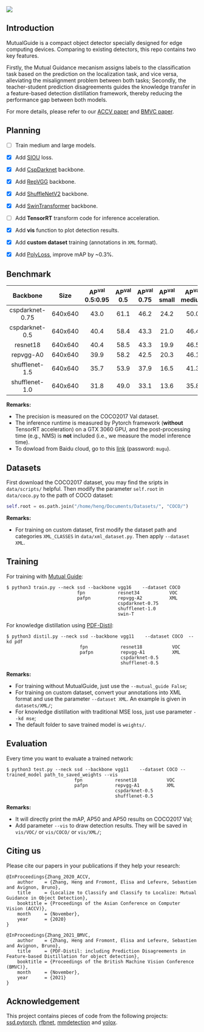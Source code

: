 <img align="center" src="https://github.com/zhangheng19931123/MutualGuide/blob/master/doc/mg.svg">

## Introduction
MutualGuide is a compact object detector specially designed for edge computing devices. Comparing to existing detectors, this repo contains two key features. 

Firstly, the Mutual Guidance mecanism assigns labels to the classification task based on the prediction on the localization task, and vice versa, alleviating the misalignment problem between both tasks; Secondly, the teacher-student prediction disagreements guides the knowledge transfer in a feature-based detection distillation framework, thereby reducing the performance gap between both models.

For more details, please refer to our [ACCV paper](https://openaccess.thecvf.com/content/ACCV2020/html/Zhang_Localize_to_Classify_and_Classify_to_Localize_Mutual_Guidance_in_ACCV_2020_paper.html) and [BMVC paper](https://www.bmvc2021.com/).

## Planning
- [ ] Train medium and large models.
- [x] Add [SIOU](https://arxiv.org/abs/2205.12740) loss.
- [x] Add [CspDarknet](https://arxiv.org/abs/2107.08430) backbone.
- [x] Add [RepVGG](https://arxiv.org/abs/2101.03697) backbone.
- [x] Add [ShuffleNetV2](https://arxiv.org/abs/1807.11164) backbone.
- [x] Add [SwinTransformer](https://arxiv.org/abs/2103.14030) backbone.
- [ ] Add **TensorRT** transform code for inference acceleration.
- [x] Add **vis** function to plot detection results.
- [x] Add **custom dataset** training (annotations in `XML` format).
- [x] Add [PolyLoss](https://arxiv.org/pdf/2204.12511.pdf), improve mAP by ~0.3%.


## Benchmark

|  **Backbone**   | **Size** | **AP<sup>val**<br>0.5:0.95 | **AP<sup>val**<br>0.5 | **AP<sup>val**<br>0.75 | **AP<sup>val**<br>small | **AP<sup>val**<br>medium | **AP<sup>val**<br>large | Params<br>(M) | FLOPs<br>(G) | **Speed**<br>(ms) |
| :-------------: | :------: | :------------------------: | :-------------------: | :--------------------: | :---------------------: | :----------------------: | :---------------------: | :-----------: | :----------: | :---------------: |
| cspdarknet-0.75 | 640x640  |            43.0            |         61.1          |          46.2          |          24.2           |           50.0           |          59.9           |     24.32     |    24.02     |    11.4(3060)     |
| cspdarknet-0.5  | 640x640  |            40.4            |         58.4          |          43.3          |          21.0           |           46.4           |          58.0           |     17.40     |    12.67     |     6.5(3060)     |
|    resnet18     | 640x640  |            40.4            |         58.5          |          43.3          |          19.9           |           46.5           |          58.9           |     22.09     |    22.95     |     8.5(3060)     |
|    repvgg-A0    | 640x640  |            39.9            |         58.2          |          42.5          |          20.3           |           46.1           |          57.9           |     12.30     |    18.40     |     7.5(3060)     |
| shufflenet-1.5  | 640x640  |            35.7            |         53.9          |          37.9          |          16.5           |           41.3           |          53.5           |     2.55      |     2.65     |     5.6(3060)     |
| shufflenet-1.0  | 640x640  |            31.8            |         49.0          |          33.1          |          13.6           |           35.8           |          48.4           |     1.50      |     1.47     |     5.4(3060)     |


**Remarks:**

- The precision is measured on the COCO2017 Val dataset. 
- The inference runtime is measured by Pytorch framework (**without** TensorRT acceleration) on a GTX 3060 GPU, and the post-processing time (e.g., NMS) is **not** included (i.e., we measure the model inference time).
- To dowload from Baidu cloud, go to this [link](https://pan.baidu.com/s/16ZZUjL22XINUXpw8lNn76w) (password: `mugu`).



## Datasets

First download the COCO2017 dataset, you may find the sripts in `data/scripts/` helpful.
Then modify the parameter `self.root` in `data/coco.py` to the path of COCO dataset:

```python
self.root = os.path.join("/home/heng/Documents/Datasets/", "COCO/")
```
**Remarks:**

- For training on custom dataset, first modify the dataset path and categories `XML_CLASSES` in `data/xml_dataset.py`. Then apply `--dataset XML`.

## Training

For training with [Mutual Guide](https://openaccess.thecvf.com/content/ACCV2020/html/Zhang_Localize_to_Classify_and_Classify_to_Localize_Mutual_Guidance_in_ACCV_2020_paper.html):
```Shell
$ python3 train.py --neck ssd --backbone vgg16    --dataset COCO
                          fpn            resnet34           VOC
                          pafpn          repvgg-A2          XML
                                         cspdarknet-0.75
                                         shufflenet-1.0
                                         swin-T
```

For knowledge distillation using [PDF-Distil](https://www.bmvc2021.com/):
```Shell
$ python3 distil.py --neck ssd --backbone vgg11    --dataset COCO  --kd pdf
                           fpn            resnet18           VOC
                           pafpn          repvgg-A1          XML
                                          cspdarknet-0.5
                                          shufflenet-0.5
```

**Remarks:**

- For training without MutualGuide, just use the `--mutual_guide False`;
- For training on custom dataset, convert your annotations into XML format and use the parameter `--dataset XML`. An example is given in `datasets/XML/`;
- For knowledge distillation with traditional MSE loss, just use parameter `--kd mse`;
- The default folder to save trained model is `weights/`.

## Evaluation

Every time you want to evaluate a trained network:
```Shell
$ python3 test.py --neck ssd --backbone vgg11    --dataset COCO --trained_model path_to_saved_weights --vis
                         fpn            resnet18           VOC
                         pafpn          repvgg-A1          XML
                                        cspdarknet-0.5
                                        shufflenet-0.5
```

**Remarks:**

- It will directly print the mAP, AP50 and AP50 results on COCO2017 Val;
- Add parameter `--vis` to draw detection results. They will be saved in `vis/VOC/` or `vis/COCO/` or `vis/XML/`;

## Citing us

Please cite our papers in your publications if they help your research:

    @InProceedings{Zhang_2020_ACCV,
        author    = {Zhang, Heng and Fromont, Elisa and Lefevre, Sebastien and Avignon, Bruno},
        title     = {Localize to Classify and Classify to Localize: Mutual Guidance in Object Detection},
        booktitle = {Proceedings of the Asian Conference on Computer Vision (ACCV)},
        month     = {November},
        year      = {2020}
    }

    @InProceedings{Zhang_2021_BMVC,
        author    = {Zhang, Heng and Fromont, Elisa and Lefevre, Sebastien and Avignon, Bruno},
        title     = {PDF-Distil: including Prediction Disagreements in Feature-based Distillation for object detection},
        booktitle = {Proceedings of the British Machine Vision Conference (BMVC)},
        month     = {November},
        year      = {2021}
    }

## Acknowledgement

This project contains pieces of code from the following projects: [ssd.pytorch](https://github.com/amdegroot/ssd.pytorch), [rfbnet](https://github.com/ruinmessi/RFBNet), [mmdetection](https://github.com/open-mmlab/mmdetection) and [yolox](https://github.com/Megvii-BaseDetection/YOLOX).
